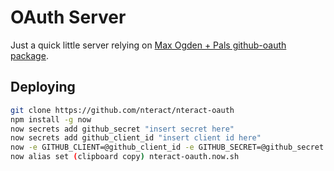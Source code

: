 # OAuth Server

Just a quick little server relying on [Max Ogden + Pals github-oauth package](https://www.npmjs.com/package/github-oauth).

## Deploying

```bash
git clone https://github.com/nteract/nteract-oauth
npm install -g now
now secrets add github_secret "insert secret here"
now secrets add github_client_id "insert client id here"
now -e GITHUB_CLIENT=@github_client_id -e GITHUB_SECRET=@github_secret
now alias set (clipboard copy) nteract-oauth.now.sh
```

